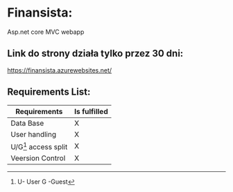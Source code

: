 # Finansista:
Asp.net core MVC webapp
## Link do strony działa tylko przez 30 dni:
https://finansista.azurewebsites.net/
## Requirements List:
|Requirements|Is fulfilled|
|------------|------------|
|Data Base   |          X  |
|User handling|         X  |
|U/G[^1] access split|      X  |
|Veersion Control|       X     |

[^1]: U- User G -Guest
